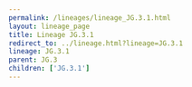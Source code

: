 ```yaml
---
permalink: /lineages/lineage_JG.3.1.html
layout: lineage_page
title: Lineage JG.3.1
redirect_to: ../lineage.html?lineage=JG.3.1
lineage: JG.3.1
parent: JG.3
children: ['JG.3.1']
---
```

